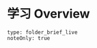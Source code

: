 # 学习 Overview
```ccard
type: folder_brief_live
noteOnly: true
```



<!--start-->
[](概率论)
<!--end-->